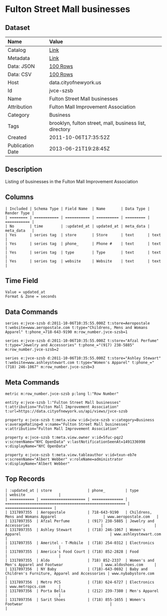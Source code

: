 # Fulton Street Mall businesses

## Dataset

| Name | Value |
| :--- | :---- |
| Catalog | [Link](https://catalog.data.gov/dataset/fulton-street-mall-businesses-5b4e1) |
| Metadata | [Link](https://data.cityofnewyork.us/api/views/jvce-szsb) |
| Data: JSON | [100 Rows](https://data.cityofnewyork.us/api/views/jvce-szsb/rows.json?max_rows=100) |
| Data: CSV | [100 Rows](https://data.cityofnewyork.us/api/views/jvce-szsb/rows.csv?max_rows=100) |
| Host | data.cityofnewyork.us |
| Id | jvce-szsb |
| Name | Fulton Street Mall businesses |
| Attribution | Fulton Mall Improvement Association |
| Category | Business |
| Tags | brooklyn, fulton street, mall, business list, directory |
| Created | 2011-10-06T17:35:52Z |
| Publication Date | 2013-06-21T19:28:45Z |

## Description

Listing of businesses in the Fulton Mall Improvement Association

## Columns

```ls
| Included | Schema Type | Field Name  | Name       | Data Type | Render Type |
| ======== | =========== | =========== | ========== | ========= | =========== |
| No       | time        | :updated_at | updated_at | meta_data | meta_data   |
| Yes      | series tag  | store       | Store      | text      | text        |
| Yes      | series tag  | phone_      | Phone #    | text      | text        |
| Yes      | series tag  | type        | Type       | text      | text        |
| Yes      | series tag  | website     | Website    | text      | text        |
```

## Time Field

```ls
Value = updated_at
Format & Zone = seconds
```

## Data Commands

```ls
series e:jvce-szsb d:2011-10-06T10:35:55.000Z t:store=Aeropostale t:website=www.aeropostale.com t:type="Childrens, Mens and Womans Apparel" t:phone_=718-643-9190 m:row_number.jvce-szsb=1

series e:jvce-szsb d:2011-10-06T10:35:55.000Z t:store="Afzal Perfume" t:type="Jewelry and Accessories" t:phone_="(917) 238-5885" m:row_number.jvce-szsb=2

series e:jvce-szsb d:2011-10-06T10:35:55.000Z t:store="Ashley Stewart" t:website=www.ashleystewart.com t:type="Women's Apparel" t:phone_="(718) 246-1067" m:row_number.jvce-szsb=3
```

## Meta Commands

```ls
metric m:row_number.jvce-szsb p:long l:"Row Number"

entity e:jvce-szsb l:"Fulton Street Mall businesses" t:attribution="Fulton Mall Improvement Association" t:url=https://data.cityofnewyork.us/api/views/jvce-szsb

property e:jvce-szsb t:meta.view v:id=jvce-szsb v:category=Business v:averageRating=0 v:name="Fulton Street Mall businesses" v:attribution="Fulton Mall Improvement Association"

property e:jvce-szsb t:meta.view.owner v:id=5fuc-pqz2 v:screenName="NYC OpenData" v:lastNotificationSeenAt=1491336998 v:displayName="NYC OpenData"

property e:jvce-szsb t:meta.view.tableauthor v:id=txun-eb7e v:screenName="Albert Webber" v:roleName=administrator v:displayName="Albert Webber"
```

## Top Records

```ls
| :updated_at | store                | phone_         | type                                                   | website               | 
| =========== | ==================== | ============== | ====================================================== | ===================== | 
| 1317897355  | Aeropostale          | 718-643-9190   | Childrens, Mens and Womans Apparel                     | www.aeropostale.com   | 
| 1317897355  | Afzal Perfume        | (917) 238-5885 | Jewelry and Accessories                                |                       | 
| 1317897355  | Ashley Stewart       | (718) 246-1067 | Women's Apparel                                        | www.ashleystewart.com | 
| 1317897355  | Ameritel - T-Mobile  | (718) 254-0312 | Electronics                                            |                       | 
| 1317897355  | America's Food Court | (718) 852-2828 | Food                                                   |                       | 
| 1317897355  | Aldo                 | 718) 852-2337  | Women's and Men's Apparel and Footwear                 | www.aldoshoes.com     | 
| 1317897356  | NY Baby              | (718)-643-0692 | Baby and Children's Furniture, Apparel and Accessories | www.nybabystore.com   | 
| 1317897356  | Metro PCS            | (718) 624-6727 | Electronics                                            | www.metropcs.com      | 
| 1317897356  | Porta Bella          | (212) 239-7380 | Men's Apparel                                          |                       | 
| 1317897356  | Sarit Shoes          | (718) 855-1655 | Women's Footwear                                       |                       | 
```
